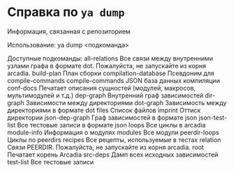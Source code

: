 # Справка по `ya dump`

Информация, связанная с репозиторием

Использование: ya dump <подкоманда>

Доступные подкоманды:
all-relations Все связи между внутренними узлами графа в формате dot. Пожалуйста, не запускайте из корня arcadia.
build-plan План сборки
compilation-database Псевдоним для compile-commands
compile-commands JSON база данных компиляции
conf-docs Печатает описания сущностей (модулей, макросов, мультимодулей и т.д.)
dep-graph Внутренний граф зависимостей
dir-graph Зависимости между директориями
dot-graph Зависимость между директориями в формате dot
files Список файлов
imprint Оттиск директории
json-dep-graph Граф зависимостей в формате json
json-test-list Все тестовые записи в формате json
loops Все циклы в arcadia
module-info Информация о модулях
modules Все модули
peerdir-loops Циклы по peerdirs
recipes Все рецепты, используемые в тестах
relation Связи PEERDIR. Пожалуйста, не запускайте из корня arcadia.
root Печатает корень Arcadia
src-deps Дамп всех исходных зависимостей
test-list Все тестовые записи
